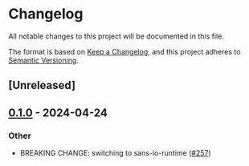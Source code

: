 # Changelog
All notable changes to this project will be documented in this file.

The format is based on [Keep a Changelog](https://keepachangelog.com/en/1.0.0/),
and this project adheres to [Semantic Versioning](https://semver.org/spec/v2.0.0.html).

## [Unreleased]

## [0.1.0](https://github.com/binhduong85/decentralized-media-server/releases/tag/media-server-runner-v0.1.0) - 2024-04-24

### Other
- BREAKING CHANGE: switching to sans-io-runtime ([#257](https://github.com/binhduong85/decentralized-media-server/pull/257))
